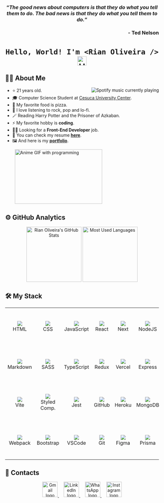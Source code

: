 <div align="center">
  <h3>
    <q><i>The good news about computers is that they do what you tell them to do. The bad news is that they do what you tell them to do.</i></q>
  </h3>
</div>

<div align="right">
  <h3>- Ted Nelson</h3>
</div>

<h1 align="center">
  <span><code>Hello, World! I'm &#60;Rian Oliveira /&#62;</code></span>
  <img src="https://raw.githubusercontent.com/kaueMarques/kaueMarques/master/hi.gif" alt="Hand greeting gif" width="30" />
</h1>

## 🙋‍♂️ About Me

<a href="https://github.com/kittinan/spotify-github-profile">
  <img align="right" src="https://spotify-github-profile.vercel.app/api/view?uid=riandias2016&cover_image=true&theme=default&bar_color_cover=true" alt="Spotify music currently playing" />
</a>

<ul>
  <li>⭐ 21 years old.</li>
  <li>🎓 Computer Science Student at <a href="https://www.cesuca.edu.br/" rel="external">Cesuca University Center</a>.</li>
  <li>🍕 My favorite food is pizza.</li>
  <li>🎵 I love listening to rock, pop and lo-fi.</li>
  <li>🪄 Reading Harry Potter and the Prisoner of Azkaban.</li>
  <li>⚡ My favorite hobby is <strong>coding</strong>.</li>
  <li>👨‍💻 Looking for a <strong>Front-End Developer</strong> job.</li>
  <li>📄 You can check my resume <a href="https://drive.google.com/file/d/1f8V9Z6VrjCl3WWdCtDJUVEIha6tZVYMf/view" rel="external"><strong>here</strong></a>.</li>
  <li>🖼️ And here is my <a href="https://riandeoliveira.github.io/portfolio" rel="external"><strong>portfolio</strong></a>.</li>
</ul>

&nbsp;&nbsp;&nbsp;&nbsp;&nbsp;&nbsp;&nbsp;&nbsp;<img alt="Anime GIF with programming" height="178" src="https://64.media.tumblr.com/ba8c705edd2bed0a28d9458811155d69/tumblr_onxkyoloha1w05w8zo1_500.gifv" width="286" />

## ⚙️ GitHub Analytics

<div align="center">
  <img alt="Rian Oliveira's GitHub Stats" height="180em" src="https://github-readme-stats.vercel.app/api?username=riandeoliveira&theme=github_dark&show_icons=true&border_color=4c8eda&bg_color=111113&border_radius=10&include_all_commits=true" />
  <img alt="Most Used Languages" height="180em" src="https://github-readme-stats.vercel.app/api/top-langs/?username=riandeoliveira&layout=compact&theme=github_dark&hide=html&langs_count=6&border_color=4c8eda&bg_color=111113&border_radius=10" />
</div>

## 🛠 My Stack

<table align="center">
  <tbody>
    <tr>
      <td align="center" width="124" height="124">
        <img src="https://skillicons.dev/icons?i=html" />
        <br>
        <span>HTML</span>
      </td>
      <td align="center" width="124" height="124">
        <img src="https://skillicons.dev/icons?i=css" />
        <br>
        <span>CSS</span>
      </td>
      <td align="center" width="124" height="124">
        <img src="https://skillicons.dev/icons?i=js" />
        <br>
        <span>JavaScript</span>
      </td>
      <td align="center" width="124" height="124">
        <img src="https://skillicons.dev/icons?i=react" />
        <br>
        <span>React</span>
      </td>
      <td align="center" width="124" height="124">
        <img src="https://skillicons.dev/icons?i=next" />
        <br>
        <span>Next</span>
      </td>
      <td align="center" width="124" height="124">
        <img src="https://skillicons.dev/icons?i=nodejs" />
        <br>
        <span>NodeJS</span>
      </td>
    </tr>
    <tr>
      <td align="center" width="124" height="124">
        <img src="https://skillicons.dev/icons?i=markdown" />
        <br>
        <span>Markdown</span>
      </td>
      <td align="center" width="124" height="124">
        <img src="https://skillicons.dev/icons?i=sass" />
        <br>
        <span>SASS</span>
      </td>
      <td align="center" width="124" height="124">
        <img src="https://skillicons.dev/icons?i=ts" />
        <br>
        <span>TypeScript</span>
      </td>
      <td align="center" width="124" height="124">
        <img src="https://skillicons.dev/icons?i=redux" />
        <br>
        <span>Redux</span>
      </td>
      <td align="center" width="124" height="124">
        <img src="https://skillicons.dev/icons?i=vercel" />
        <br>
        <span>Vercel</span>
      </td>
      <td align="center" width="124" height="124">
        <img src="https://skillicons.dev/icons?i=express" />
        <br>
        <span>Express</span>
      </td>
    </tr>
    <tr>
      <td align="center" width="124" height="124">
        <img src="https://skillicons.dev/icons?i=vite" />
        <br>
        <span>Vite</span>
      </td>
      <td align="center" width="124" height="124">
        <img src="https://skillicons.dev/icons?i=styledcomponents" />
        <br>
        <span>Styled Comp.</span>
      </td>
      <td align="center" width="124" height="124">
        <img src="https://skillicons.dev/icons?i=jest" />
        <br>
        <span>Jest</span>
      </td>
      <td align="center" width="124" height="124">
        <img src="https://skillicons.dev/icons?i=github" />
        <br>
        <span>GitHub</span>
      </td>
      <td align="center" width="124" height="124">
        <img src="https://skillicons.dev/icons?i=heroku" />
        <br>
        <span>Heroku</span>
      </td>
      <td align="center" width="124" height="124">
        <img src="https://skillicons.dev/icons?i=mongodb" />
        <br>
        <span>MongoDB</span>
      </td>
    </tr>
    <tr>
      <td align="center" width="124" height="124">
        <img src="https://skillicons.dev/icons?i=webpack" />
        <br>
        <span>Webpack</span>
      </td>
      <td align="center" width="124" height="124">
        <img src="https://skillicons.dev/icons?i=bootstrap" />
        <br>
        <span>Bootstrap</span>
      </td>
      <td align="center" width="124" height="124">
        <img src="https://skillicons.dev/icons?i=vscode" />
        <br>
        <span>VSCode</span>
      </td>
      <td align="center" width="124" height="124">
        <img src="https://skillicons.dev/icons?i=git" />
        <br>
        <span>Git</span>
      </td>
      <td align="center" width="124" height="124">
        <img src="https://skillicons.dev/icons?i=figma" />
        <br>
        <span>Figma</span>
      </td>
      <td align="center" width="124" height="124">
        <img src="https://skillicons.dev/icons?i=prisma" />
        <br>
        <span>Prisma</span>
      </td>
    </tr>
  </tbody>
</table>

## 📱 Contacts

<div align="center">
  <a href="mailto:riandiasdeoliveira2001@gmail.com" rel="external" title="Gmail">
    <img alt="Gmail logo" src="https://camo.githubusercontent.com/4a3dd8d10a27c272fd04b2ce8ed1a130606f95ea6a76b5e19ce8b642faa18c27/68747470733a2f2f6564656e742e6769746875622e696f2f537570657254696e7949636f6e732f696d616765732f7376672f676d61696c2e737667" title="Gmail" width="50" />
  </a>
  &nbsp;
  &nbsp;
  <a href="https://www.linkedin.com/in/riandeoliveira/" rel="external" title="LinkedIn">
    <img alt="LinkedIn logo" src="https://camo.githubusercontent.com/c8a9c5b414cd812ad6a97a46c29af67239ddaeae08c41724ff7d945fb4c047e5/68747470733a2f2f6564656e742e6769746875622e696f2f537570657254696e7949636f6e732f696d616765732f7376672f6c696e6b6564696e2e737667" title="LinkedIn" width="50" />
  </a>
  &nbsp;
  &nbsp;
  <a href="https://wa.me/5551991852873" rel="external" title="WhatsApp">
    <img alt="WhatsApp logo" src="https://camo.githubusercontent.com/945d32cdd8d51fe844ca8b2976914ae8786586607aee1cba24d7318e24b30411/68747470733a2f2f6564656e742e6769746875622e696f2f537570657254696e7949636f6e732f696d616765732f7376672f77686174736170702e737667" title="WhatsApp" width="50" />
  </a>
  &nbsp;
  &nbsp;
  <a href="https://www.instagram.com/rian.deoliveira/" rel="external" title="Instagram">
    <img alt="Instagram logo" src="https://camo.githubusercontent.com/c9dacf0f25a1489fdbc6c0d2b41cda58b77fa210a13a886d6f99e027adfbd358/68747470733a2f2f6564656e742e6769746875622e696f2f537570657254696e7949636f6e732f696d616765732f7376672f696e7374616772616d2e737667" title="Instagram" width="50" />
  </a>
</div>
